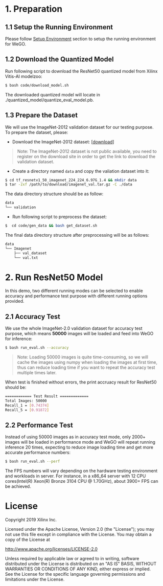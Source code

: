 # 1. Preparation

## 1.1 Setup the Running Environment
Please follow [Setup Environment](https://github.com/Xilinx/Vitis-AI/tree/master/demo/WeGO#environment-setup) section to setup the running environment for WeGO.

## 1.2 Download the Quantized Model
Run following script to download the ResNet50 quantized model from Xilinx Vitis-AI modelzoo:
```bash
$ bash code/download_model.sh
```
The downloaded quantized model will locate in ./quantized_model/quantize_eval_model.pb.

## 1.3 Prepare the Dataset

We will use the ImageNet-2012 validation dataset for our testing purpose. To prepare the dataset, please:

- Download the ImageNet-2012 dataset: [[download]( http://www.image-net.org/download-images)]

> Note: The ImageNet-2012 dataset is not public available, you need to register on the download site in order to get the link to download the validation dataset.

- Create a directory named `data` and copy the valiation dataset into it:

```bash
$ cd tf_resnetv1_50_imagenet_224_224_6.97G_1.4 && mkdir data
$ tar -zxf /path/to/download/imagenet_val.tar.gz -C ./data
```

The data directory structure should be as follow:

```bash
data
└── validation
```

- Run following script to preprocess the dataset:

```bash
$  cd code/gen_data && bash get_dataset.sh
```

The final data directory structure after preprocessing will be as follows:

```bash
data
└── Imagenet
    ├── val_dataset 
    └── val.txt   
```

# 2. Run ResNet50 Model

In this demo, two different running modes can be selected to enable accuracy and performance test purpose with different running options provided.

## 2.1 Accuracy Test

We use the whole ImageNet-2.0 validation dataset for accuracy test purpose, which means **50000** images will be loaded and feed into WeGO for inference:

```bash
$ bash run_eval.sh --accuracy
```

> Note: Loading 50000 images is quite time-consuming, so we will cache the images using numpy when loading the images at first time, thus can reduce loading time if you want to repeat the accuracy test multiple times later.

When test is finished without errors, the print accruacy result for ResNet50 should be:

```bash
============ Test Result =============
Total Images: 50000
Recall_1 = [0.74374]
Recall_5 = [0.91872]
```

## 2.2 Performance Test

Instead of using 50000 images as in accuracy test mode, only 2000+ images will be loaded in performance mode and WeGO will repeat running inference 20 times, expecting to reduce image loading time and get more accurate performance numbers:

```bash
$ bash run_eval.sh --perf
```

The FPS numbers will vary depending on the hardware testing environment and workloads in server. For instance, in a x86_64 server with 12 CPU cores(Intel(R) Xeon(R) Bronze 3104 CPU @ 1.70GHz), about 3900+ FPS can be achieved. 

# License

Copyright 2019 Xilinx Inc.

Licensed under the Apache License, Version 2.0 (the "License"); you may not use this file except in compliance with the License. You may obtain a copy of the License at

http://www.apache.org/licenses/LICENSE-2.0

Unless required by applicable law or agreed to in writing, software distributed under the License is distributed on an "AS IS" BASIS, WITHOUT WARRANTIES OR CONDITIONS OF ANY KIND, either express or implied. See the License for the specific language governing permissions and limitations under the License.
